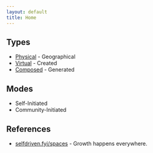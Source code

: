 ```yaml
---
layout: default
title: Home
---
```


## Types
- [Physical](/physical/) - Geographical
- [Virtual](/virtual/) - Created
- [Composed](/composed/) - Generated

## Modes
- Self-Initiated
- Community-Initiated

## References
- [selfdriven.fyi/spaces](https://selfdriven.fyi/spaces) - Growth happens everywhere.


